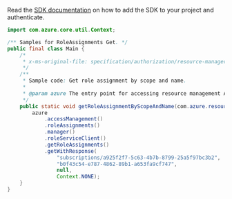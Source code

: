 Read the [SDK documentation](https://github.com/Azure/azure-sdk-for-java/blob/azure-resourcemanager_2.13.0/sdk/resourcemanager/azure-resourcemanager/README.md) on how to add the SDK to your project and authenticate.

```java
import com.azure.core.util.Context;

/** Samples for RoleAssignments Get. */
public final class Main {
    /*
     * x-ms-original-file: specification/authorization/resource-manager/Microsoft.Authorization/preview/2020-08-01-preview/examples/RoleAssignments_Get.json
     */
    /**
     * Sample code: Get role assignment by scope and name.
     *
     * @param azure The entry point for accessing resource management APIs in Azure.
     */
    public static void getRoleAssignmentByScopeAndName(com.azure.resourcemanager.AzureResourceManager azure) {
        azure
            .accessManagement()
            .roleAssignments()
            .manager()
            .roleServiceClient()
            .getRoleAssignments()
            .getWithResponse(
                "subscriptions/a925f2f7-5c63-4b7b-8799-25a5f97bc3b2",
                "b0f43c54-e787-4862-89b1-a653fa9cf747",
                null,
                Context.NONE);
    }
}
```
